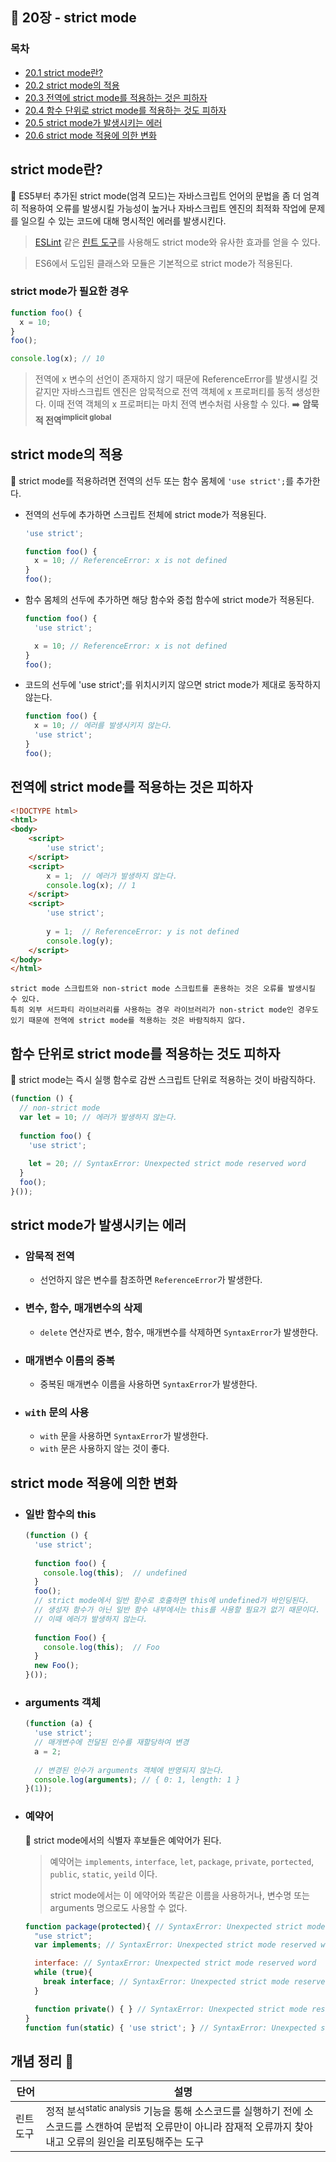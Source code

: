 ## 🔖 20장 - strict mode

### 목차
- [20.1 strict mode란?](#strict-mode란?)
- [20.2 strict mode의 적용](#strict-mode의-적용)
- [20.3 전역에 strict mode를 적용하는 것은 피하자](#전역에-strict-mode를-적용하는-것은-피하자)
- [20.4 함수 단위로 strict mode를 적용하는 것도 피하자](#함수-단위로-strict-mode를-적용하는-것도-피하자)
- [20.5 strict mode가 발생시키는 에러](#strict-mode가-발생시키는-에러)
- [20.6 strict mode 적용에 의한 변화](#strict-mode-적용에-의한-변화)

## strict mode란?

📌 ES5부터 추가된 strict mode(엄격 모드)는 자바스크립트 언어의 문법을 좀 더 엄격히 적용하여 오류를 발생시킬 가능성이 높거나
자바스크립트 엔진의 최적화 작업에 문제를 일으킬 수 있는 코드에 대해 명시적인 에러를 발생시킨다.

> [ESLint](https://eslint.org) 같은 [린트 도구](#info)를 사용해도 strict mode와 유사한 효과를 얻을 수 있다.

> ES6에서 도입된 클래스와 모듈은 기본적으로 strict mode가 적용된다.

### strict mode가 필요한 경우

```javascript
function foo() {
  x = 10;
}
foo();

console.log(x); // 10
```

> 전역에 x 변수의 선언이 존재하지 않기 때문에 ReferenceError를 발생시킬 것 같지만
> 자바스크립트 엔진은 암묵적으로 전역 객체에 x 프로퍼티를 동적 생성한다.
> 이때 전역 객체의 x 프로퍼티는 마치 전역 변수처럼 사용할 수 있다. ➡️ **암묵적 전역<sup>implicit global</sup>**

## strict mode의 적용

📌 strict mode를 적용하려면 전역의 선두 또는 함수 몸체에 `'use strict';`를 추가한다.

- 전역의 선두에 추가하면 스크립트 전체에 strict mode가 적용된다.
    ```javascript
    'use strict';
    
    function foo() {
      x = 10; // ReferenceError: x is not defined
    }
    foo();
    ```
- 함수 몸체의 선두에 추가하면 해당 함수와 중첩 함수에 strict mode가 적용된다.
    ```javascript
    function foo() {
      'use strict';
    
      x = 10; // ReferenceError: x is not defined
    }
    foo();
    ```    
- 코드의 선두에 'use strict';를 위치시키지 않으면 strict mode가 제대로 동작하지 않는다.
    ```javascript
    function foo() {
      x = 10; // 에러를 발생시키지 않는다.
      'use strict';
    }
    foo();
    ```

## 전역에 strict mode를 적용하는 것은 피하자

```html
<!DOCTYPE html>
<html>
<body>
    <script>
        'use strict';
    </script>
    <script>
        x = 1;  // 에러가 발생하지 않는다.
        console.log(x); // 1
    </script>
    <script>
        'use strict';
        
        y = 1;  // ReferenceError: y is not defined
        console.log(y);
    </script>
</body>
</html>
```

```
strict mode 스크립트와 non-strict mode 스크립트를 혼용하는 것은 오류를 발생시킬 수 있다.
특히 외부 서드파티 라이브러리를 사용하는 경우 라이브러리가 non-strict mode인 경우도 있기 때문에 전역에 strict mode를 적용하는 것은 바람직하지 않다.
```

## 함수 단위로 strict mode를 적용하는 것도 피하자

📌 strict mode는 즉시 실행 함수로 감싼 스크립트 단위로 적용하는 것이 바람직하다.

```javascript
(function () {
  // non-strict mode
  var let = 10; // 에러가 발생하지 않는다.
  
  function foo() {
    'use strict';
    
    let = 20; // SyntaxError: Unexpected strict mode reserved word
  }
  foo();
}());
```

## strict mode가 발생시키는 에러

- ### 암묵적 전역
    - 선언하지 않은 변수를 참조하면 `ReferenceError`가 발생한다.
- ### 변수, 함수, 매개변수의 삭제
  - `delete` 연산자로 변수, 함수, 매개변수를 삭제하면 `SyntaxError`가 발생한다.
- ### 매개변수 이름의 중복
  - 중복된 매개변수 이름을 사용하면 `SyntaxError`가 발생한다.
- ### `with` 문의 사용
  - `with` 문을 사용하면 `SyntaxError`가 발생한다. 
  - `with` 문은 사용하지 않는 것이 좋다.

## strict mode 적용에 의한 변화

- ### 일반 함수의 this
    ```javascript
    (function () {
      'use strict';
      
      function foo() {
        console.log(this);  // undefined
      }
      foo();
      // strict mode에서 일반 함수로 호출하면 this에 undefined가 바인딩된다.
      // 생성자 함수가 아닌 일반 함수 내부에서는 this를 사용할 필요가 없기 때문이다.
      // 이때 에러가 발생하지 않는다.
      
      function Foo() {
        console.log(this);  // Foo
      }
      new Foo();
    }());
    ```
- ### arguments 객체
    ```javascript
    (function (a) {
      'use strict';
      // 매개변수에 전달된 인수를 재할당하여 변경
      a = 2;
      
      // 변경된 인수가 arguments 객체에 반영되지 않는다.
      console.log(arguments); // { 0: 1, length: 1 }
    }(1));
    ```
- ### 예약어
    📌 strict mode에서의 식별자 후보들은 예악어가 된다.
    > 예약어는 `implements`, `interface`, `let`, `package`, `private`, `portected`, `public`, `static`, `yeild` 이다.
    >
    > strict mode에서는 이 에약어와 똑같은 이름을 사용하거나, 변수명 또는 arguments 명으로도 사용할 수 없다.  
    ```javascript
    function package(protected){ // SyntaxError: Unexpected strict mode reserved word
      "use strict";
      var implements; // SyntaxError: Unexpected strict mode reserved word
    
      interface: // SyntaxError: Unexpected strict mode reserved word
      while (true){
        break interface; // SyntaxError: Unexpected strict mode reserved word
      }
    
      function private() { } // SyntaxError: Unexpected strict mode reserved word
    }
    function fun(static) { 'use strict'; } // SyntaxError: Unexpected strict mode reserved word
    ```
  
<a id="info"></a>
## 개념 정리 📝

| 단어    | 설명                                                                                                           |
|-------|--------------------------------------------------------------------------------------------------------------|
| 린트 도구 | 정적 분석<sup>static analysis</sup> 기능을 통해 소스코드를 실행하기 전에 소스코드를 스캔하여 문법적 오류만이 아니라 잠재적 오류까지 찾아내고 오류의 원인을 리포팅해주는 도구 |

